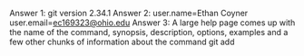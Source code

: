 Answer 1: git version 2.34.1
Answer 2: user.name=Ethan Coyner
	  user.email=ec169323@ohio.edu
Answer 3: A large help page comes up with the name of the command, synopsis, description, options, examples and a few other chunks of information about the command git add

